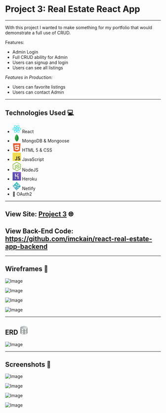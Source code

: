 # Project 3: Real Estate React App
---

With this project I wanted to make something for my portfolio that would demonstrate a full use of CRUD. 

Features:
- Admin Login
- Full CRUD ability for Admin
- Users can signup and login
- Users can see all listings

*Features in Production:*
- Users can favorite listings
- Users can contact Admin

---

## Technologies Used 💻


- <img src="public/images/react.png" width="27"> React
- <img src="public/images/mongo_db.png" width="27"> MongoDB & Mongoose
- <img src="public/images/html5.png" width="27"> HTML 5 & CSS
- <img src="public/images/javascript.png" width="27"> JavaScript
- <img src="public/images/nodejs.png" width="27"> NodeJS
- <img src="public/images/heroku.png" width="27"> Heroku
- <img src="public/images/netlify.png" width="27"> Netlify
- 🔐 OAuth2

---

## View Site: [Project 3](https://free-real-estate.netlify.app/) 🌐

## View Back-End Code: https://github.com/imckain/react-real-estate-app-backend

---

## Wireframes 🔲

![Image](https://i.imgur.com/D214QkK.png)

![Image](https://i.imgur.com/klc1iun.png)

![Image](https://i.imgur.com/BbgE7tw.png)

![Image](https://i.imgur.com/xyMIqXb.png)

---

## ERD <img src="public/images/database.png" width="27">

![Image](https://i.imgur.com/AjORm4L.png)


---

## Screenshots 📸

![Image](https://i.imgur.com/7o9gifP.png)

![Image](https://i.imgur.com/y9Asetx.jpg)

![Image](https://i.imgur.com/arEVxhM.png)

![Image](https://i.imgur.com/G0CdxOQ.jpg)


